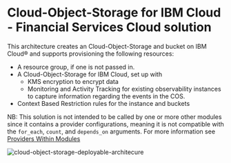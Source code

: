 # Cloud-Object-Storage for IBM Cloud - Financial Services Cloud solution

This architecture creates an Cloud-Object-Storage and bucket on IBM Cloud® and supports provisioning the following resources:

- A resource group, if one is not passed in.
- A Cloud-Object-Storage for IBM Cloud, set up with
    - KMS encryption to encrypt data
    - Monitoring and Activity Tracking for existing observability instances to capture information regarding the events in the COS.
- Context Based Restriction rules for the instance and buckets

NB: This solution is not intended to be called by one or more other modules since it contains a provider configurations, meaning it is not compatible with the `for_each`, `count`, and `depends_on` arguments. For more information see [Providers Within Modules](https://developer.hashicorp.com/terraform/language/modules/develop/providers)

![cloud-object-storage-deployable-architecure](https://github.com/terraform-ibm-modules/terraform-ibm-cos/tree/main/reference-architecture/cloud-object-storage.svg)
